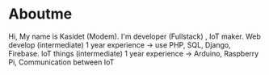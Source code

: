 # Aboutme
Hi, My name is Kasidet (Modem).
I'm developer (Fullstack) , IoT maker.
Web develop (intermediate) 1 year experience
 -> use PHP, SQL, Django, Firebase.
IoT things (intermediate) 1 year experience
 -> Arduino, Raspberry Pi, Communication between IoT
